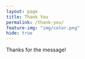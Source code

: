 ```yaml
---
layout: page
title: Thank You
permalink: /thank-you/
feature-img: "img/color.png"
hide: true
---
```


Thanks for the message!
